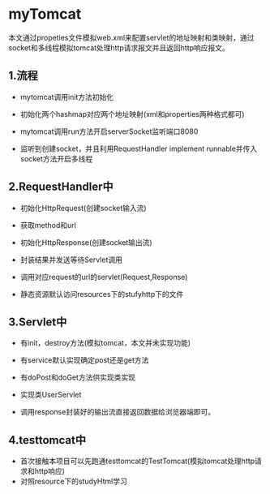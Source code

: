 # myTomcat
本文通过propeties文件模拟web.xml来配置servlet的地址映射和类映射，通过socket和多线程模拟tomcat处理http请求报文并且返回http响应报文。

## 1.流程

- mytomcat调用init方法初始化
 - 初始化两个hashmap对应两个地址映射(xml和properties两种格式都可)

- mytomcat调用run方法开启serverSocket监听端口8080
 - 监听到创建socket，并且利用RequestHandler implement runnable并传入socket方法开启多线程

## 2.RequestHandler中

- 初始化HttpRequest(创建socket输入流)
 - 获取method和url
- 初始化HttpResponse(创建socket输出流)
 - 封装结果并发送等待Servlet调用

- 调用对应request的url的servlet(Request,Response)
 - 静态资源默认访问resources下的stufyhttp下的文件

## 3.Servlet中

- 有init，destroy方法(模拟tomcat，本文并未实现功能)

- 有service默认实现确定post还是get方法

- 有doPost和doGet方法供实现类实现

- 实现类UserServlet
 - 调用response封装好的输出流直接返回数据给浏览器端即可。

## 4.testtomcat中

- 首次接触本项目可以先跑通testtomcat的TestTomcat(模拟tomcat处理http请求和http响应)
 - 对照resource下的studyHtml学习


 
